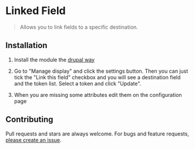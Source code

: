 # Linked Field

> Allows you to link fields to a specific destination.

## Installation

1. Install the module the [drupal way](http://drupal.org/documentation/install/modules-themes/modules-8)

2. Go to "Manage display" and click the settings button.
   Then you can just tick the "Link this field" checkbox
   and you will see a destination field and the token list.
   Select a token and click "Update".

3. When you are missing some attributes edit them on the configuration page

## Contributing

Pull requests and stars are always welcome. For bugs and feature requests, [please create an issue](https://github.com/yannickoo/linked_field/issues/new).
